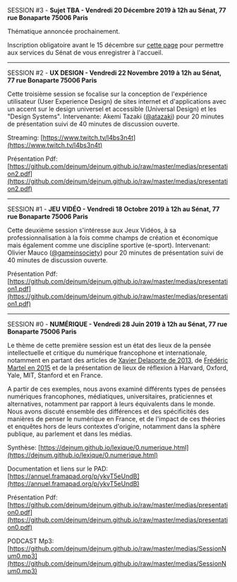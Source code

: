 <a name="s3"></a>SESSION #3 - **Sujet TBA - Vendredi 20 Décembre 2019 à 12h au Sénat, 77 rue Bonaparte 75006 Paris**

Thématique annoncée prochainement.

Inscription obligatoire avant le 15 décembre sur [cette page](https://forum.en-root.org/t/journee-atelier-au-senat-3/117) pour permettre aux services du Sénat de vous enregistrer à l'accueil.

<hr>

<a name="s2"></a>SESSION #2 - **UX DESIGN - Vendredi 22 Novembre 2019 à 12h au Sénat, 77 rue Bonaparte 75006 Paris**

Cette troisième session se focalise sur la conception de l'expérience utilisateur (User Experience Design) de sites internet et d'applications avec un accent sur le design universel et accessible (Universal Design) et les "Design Systems". Intervenante: Akemi Tazaki ([@atazaki](https://twitter.com/atazaki)) pour 20 minutes de présentation suivi de 40 minutes de discussion ouverte. 

Streaming: [https://www.twitch.tv/l4bs3n4t](https://www.twitch.tv/l4bs3n4t)

Présentation Pdf: [https://github.com/dejnum/dejnum.github.io/raw/master/medias/presentation2.pdf](https://github.com/dejnum/dejnum.github.io/raw/master/medias/presentation2.pdf)

<hr>

<a name="s1"></a>SESSION #1 - **JEU VIDÉO - Vendredi 18 Octobre 2019 à 12h au Sénat, 77 rue Bonaparte 75006 Paris**

Cette deuxième session s'intéresse aux Jeux Vidéos, à sa professionnalisation à la fois comme champs de création et économique mais également comme une discipline sportive (e-sport). Intervenant: Olivier Mauco ([@gameinsociety](https://twitter.com/GameinSociety)) pour 20 minutes de présentation suivi de 40 minutes de discussion ouverte. 

Présentation Pdf: [https://github.com/dejnum/dejnum.github.io/raw/master/medias/presentation1.pdf](https://github.com/dejnum/dejnum.github.io/raw/master/medias/presentation1.pdf)

<hr>

<a name="s0"></a>SESSION #0 - **NUMÉRIQUE - Vendredi 28 Juin 2019 à 12h au Sénat, 77 rue Bonaparte 75006 Paris**

Le thème de cette première session est un état des lieux de la pensée intellectuelle et critique du numérique francophone et internationale, notamment en partant des articles de [Xavier Delaporte de 2013](https://www.franceculture.fr/numerique/pas-dintellectuels-critiques-dans-le-numerique), de [Frédéric Martel en 2015](https://medium.com/@martelf/les-penseurs-du-web-the-internet-s-thinkers-fe7db9ebe025) et de la présentation de lieux de réflexion à Harvard, Oxford, Yale, MIT, Stanford et en France. 

A partir de ces exemples, nous avons examiné différents types de pensées numériques francophones, médiatiques, universitaires, praticiennes et alternatives, notamment par rapport à leurs équivalents dans le monde. Nous avons discuté ensemble des différences et des spécificités des manières de penser le numérique en France, et de l'impact de ces théories et enquêtes hors de leurs contextes d'origine, notamment dans la sphère publique, au parlement et dans les médias.

Synthèse: [https://dejnum.github.io/lexique/0.numerique.html](https://dejnum.github.io/lexique/0.numerique.html)

Documentation et liens sur le PAD: [https://annuel.framapad.org/p/ykvT5eUndB](https://annuel.framapad.org/p/ykvT5eUndB)

Présentation Pdf: [https://github.com/dejnum/dejnum.github.io/raw/master/medias/presentation0.pdf](https://github.com/dejnum/dejnum.github.io/raw/master/medias/presentation0.pdf)

PODCAST Mp3: [https://github.com/dejnum/dejnum.github.io/raw/master/medias/SessionNum0.mp3](https://github.com/dejnum/dejnum.github.io/raw/master/medias/SessionNum0.mp3)
